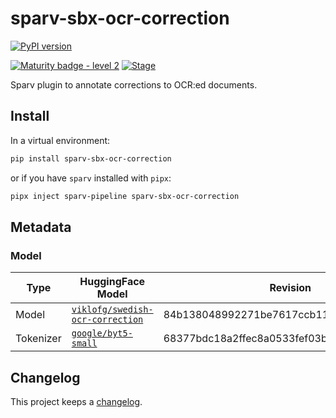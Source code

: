 # sparv-sbx-ocr-correction

[![PyPI version](https://badge.fury.io/py/sparv-sbx-ocr-correction.svg)](https://pypi.org/project/sparv-sbx-ocr-correction)

[![Maturity badge - level 2](https://img.shields.io/badge/Maturity-Level%202%20--%20First%20Release-yellowgreen.svg)](https://github.com/spraakbanken/getting-started/blob/main/scorecard.md)
[![Stage](https://img.shields.io/pypi/status/sparv-sbx-ocr-correction)](https://pypi.org/project//sparv-sbx-ocr-correction)

Sparv plugin to annotate corrections to OCR:ed documents.

## Install

In a virtual environment:

```bash
pip install sparv-sbx-ocr-correction
```

or if you have `sparv` installed with `pipx`:

```bash
pipx inject sparv-pipeline sparv-sbx-ocr-correction
```

## Metadata

### Model

Type | HuggingFace Model | Revision
--- | --- | ---
Model | [`viklofg/swedish-ocr-correction`](https://huggingface.co/viklofg/swedish-ocr-correction) | 84b138048992271be7617ccb11056bbcb9b72262
Tokenizer | [`google/byt5-small`](https://huggingface.co/google/byt5-small) | 68377bdc18a2ffec8a0533fef03b1c513a4dd49d

## Changelog

This project keeps a [changelog](./CHANGELOG.md).
